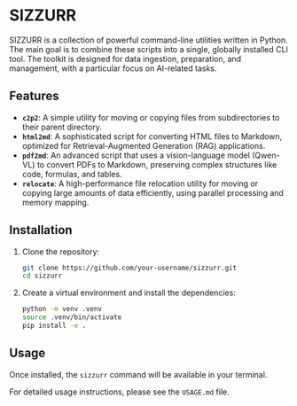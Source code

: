 # SIZZURR

SIZZURR is a collection of powerful command-line utilities written in Python. The main goal is to combine these scripts into a single, globally installed CLI tool. The toolkit is designed for data ingestion, preparation, and management, with a particular focus on AI-related tasks.

## Features

- **`c2p2`**: A simple utility for moving or copying files from subdirectories to their parent directory.
- **`html2md`**: A sophisticated script for converting HTML files to Markdown, optimized for Retrieval-Augmented Generation (RAG) applications.
- **`pdf2md`**: An advanced script that uses a vision-language model (Qwen-VL) to convert PDFs to Markdown, preserving complex structures like code, formulas, and tables.
- **`relocate`**: A high-performance file relocation utility for moving or copying large amounts of data efficiently, using parallel processing and memory mapping.

## Installation

1.  Clone the repository:

    ```bash
    git clone https://github.com/your-username/sizzurr.git
    cd sizzurr
    ```

2.  Create a virtual environment and install the dependencies:

    ```bash
    python -m venv .venv
    source .venv/bin/activate
    pip install -e .
    ```

## Usage

Once installed, the `sizzurr` command will be available in your terminal.

For detailed usage instructions, please see the `USAGE.md` file.
